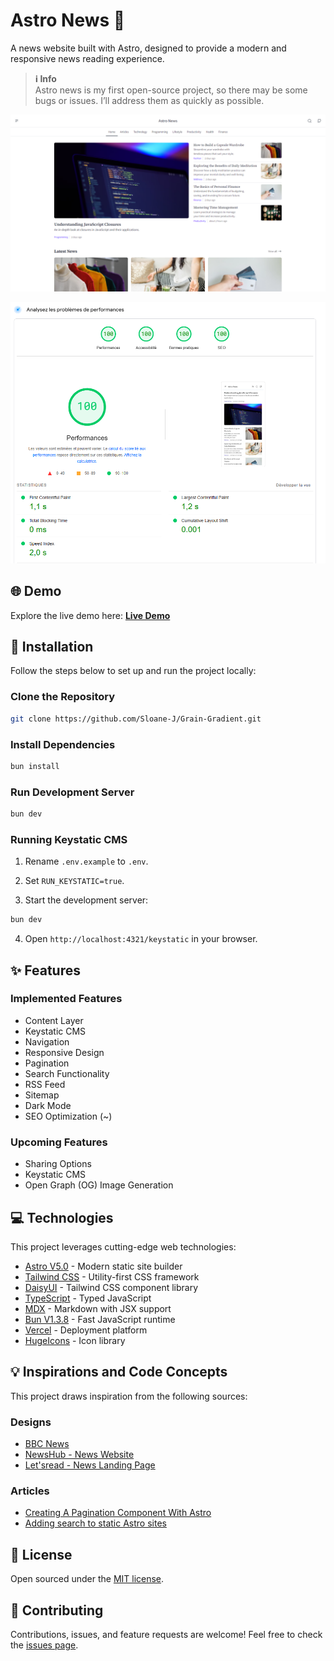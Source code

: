 # Astro News 📰

A news website built with Astro, designed to provide a modern and responsive news reading experience.

> **ℹ️ Info**  
> Astro news is my first open-source project, so there may be some bugs or issues. I’ll address them as quickly as possible.

![Astro News](./src/assets/images/screenshot-astronews.png "Astro News")

![performances](./src/assets/images/Performances.png "Performances")

## 🌐 Demo

Explore the live demo here: [**Live Demo**](https://https://grainandgradient.vercel.app/)

## 🚀 Installation

Follow the steps below to set up and run the project locally:

### Clone the Repository

```bash
git clone https://github.com/Sloane-J/Grain-Gradient.git
```

### Install Dependencies

``` bash
bun install
```

### Run Development Server

```bash
bun dev
```

### Running Keystatic CMS

1. Rename `.env.example` to `.env`.

2. Set `RUN_KEYSTATIC=true`.

3. Start the development server:

```bash
bun dev 
```

4. Open `http://localhost:4321/keystatic` in your browser.

## ✨ Features

### Implemented Features

- Content Layer
- Keystatic CMS
- Navigation
- Responsive Design
- Pagination
- Search Functionality
- RSS Feed
- Sitemap
- Dark Mode
- SEO Optimization (~)

### Upcoming Features

- Sharing Options
- Keystatic CMS
- Open Graph (OG) Image Generation

## 💻 Technologies

This project leverages cutting-edge web technologies:

- [Astro V5.0](https://astro.build/) - Modern static site builder
- [Tailwind CSS](https://tailwindcss.com/) - Utility-first CSS framework
- [DaisyUI](https://daisyui.com/) - Tailwind CSS component library
- [TypeScript](https://www.typescriptlang.org/) - Typed JavaScript
- [MDX](https://mdxjs.com/) - Markdown with JSX support
- [Bun V1.3.8](https://bun.sh/) - Fast JavaScript runtime
- [Vercel](https://vercel.com/) - Deployment platform
- [HugeIcons](https://hugeicons.com/) - Icon library

## 💡  Inspirations and Code Concepts

This project draws inspiration from the following sources:

### Designs

- [BBC News](https://www.bbc.com)
- [NewsHub - News Website](https://dribbble.com/shots/21678041-NewsHub-News-Website)
- [Let'sread - News Landing Page](https://dribbble.com/shots/24675325-Let-sread-News-Landing-Page)

### Articles

- [Creating A Pagination Component With Astro](https://rimdev.io/creating-a-pagination-component-with-astro)
- [Adding search to static Astro sites](https://website-thomas-astro.vercel.app/blog/search-static-astro-website)

## 📄 License

Open sourced under the [MIT license](LICENSE).

## 🤝 Contributing

Contributions, issues, and feature requests are welcome! Feel free to check the [issues page](https://github.com/Sloane-J/astro-news/issues).
